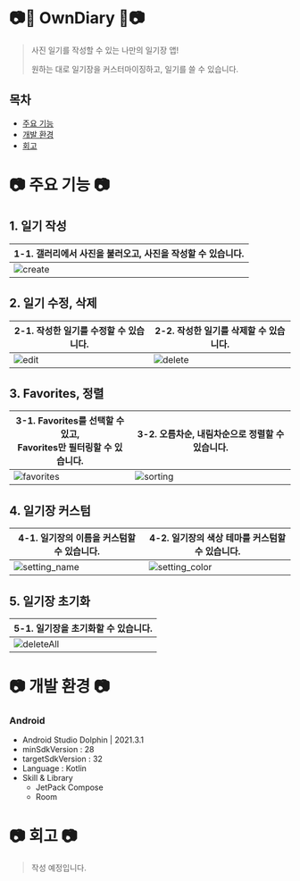 # 📷📘 OwnDiary 📘📷
> 사진 일기를 작성할 수 있는 나만의 일기장 앱!
> 
> 원하는 대로 일기장을 커스터마이징하고, 일기를 쓸 수 있습니다.

## 목차
- [주요 기능](https://github.com/sujin22/OwnDiary#-%EC%A3%BC%EC%9A%94-%EA%B8%B0%EB%8A%A5-)
- [개발 환경](https://github.com/sujin22/OwnDiary#-%EA%B0%9C%EB%B0%9C-%ED%99%98%EA%B2%BD-)
- [회고](https://github.com/sujin22/OwnDiary#-%ED%9A%8C%EA%B3%A0-)

# 📷 주요 기능 📷
## 1. 일기 작성
| 1-1. 갤러리에서 사진을 불러오고, 사진을 작성할 수 있습니다. |
|---|
|![create](https://user-images.githubusercontent.com/37799862/194737021-20193efb-7a0c-4aa7-89e6-74b24b9529b9.gif)|

## 2. 일기 수정, 삭제
| 2-1. 작성한 일기를 수정할 수 있습니다. | 2-2. 작성한 일기를 삭제할 수 있습니다.|
|---|---|
|![edit](https://user-images.githubusercontent.com/37799862/194737096-a4d95ba1-8ab1-4d1b-b2ee-8f6f079298d4.gif)|![delete](https://user-images.githubusercontent.com/37799862/194737105-16478d92-da01-4649-81fd-2e7139d4a6fc.gif)|

## 3. Favorites, 정렬
| 3-1. Favorites를 선택할 수 있고, <br>Favorites만 필터링할 수 있습니다. | 3-2. 오름차순, 내림차순으로 정렬할 수 있습니다.|
|---|---|
|![favorites](https://user-images.githubusercontent.com/37799862/194737174-27971bc3-134f-4662-be8f-1bb29adf0e90.gif)|![sorting](https://user-images.githubusercontent.com/37799862/194737197-340ffe19-73df-4638-99e1-622984f0d151.gif)|
## 4. 일기장 커스텀
| 4-1. 일기장의 이름을 커스텀할 수 있습니다. | 4-2. 일기장의 색상 테마를 커스텀할 수 있습니다.|
|---|---|
|![setting_name](https://user-images.githubusercontent.com/37799862/194737221-fccf0c04-dc2e-4041-b01e-3c5f8a638441.gif)|![setting_color](https://user-images.githubusercontent.com/37799862/194737242-79a9efa7-1c9b-46bd-9508-89e753a7e0c0.gif)|

## 5. 일기장 초기화
| 5-1. 일기장을 초기화할 수 있습니다. |
|---|
|![deleteAll](https://user-images.githubusercontent.com/37799862/194737306-5301ee29-ba85-479a-b5b1-18e4e1c9f275.gif)|

# 📷 개발 환경 📷
### Android
- Android Studio Dolphin | 2021.3.1
- minSdkVersion : 28
- targetSdkVersion : 32
- Language : Kotlin
- Skill & Library
  - JetPack Compose
  - Room

# 📷 회고 📷
> 작성 예정입니다.
